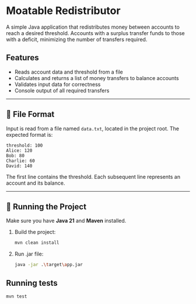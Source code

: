 # Moatable Redistributor

A simple Java application that redistributes money between accounts to reach a desired threshold. Accounts with a surplus transfer funds to those with a deficit, minimizing the number of transfers required.

## Features

- Reads account data and threshold from a file
- Calculates and returns a list of money transfers to balance accounts
- Validates input data for correctness
- Console output of all required transfers

---

## 📁 File Format

Input is read from a file named `data.txt`, located in the project root. The expected format is:

```angular2html
threshold: 100
Alice: 120
Bob: 80
Charlie: 60
David: 140
```


The first line contains the threshold. Each subsequent line represents an account and its balance.

---

## 🚀 Running the Project

Make sure you have **Java 21** and **Maven** installed.

1. Build the project:
   ```bash
   mvn clean install
   ```

2. Run .jar file:
   ```bash
   java -jar .\target\app.jar
   ```

## Running tests

   ```bash
   mvn test